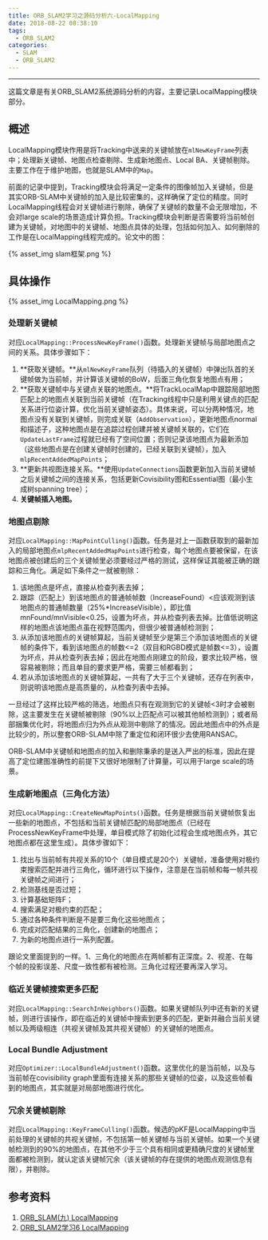 ```yaml
---
title: ORB_SLAM2学习之源码分析六-LocalMapping
date: 2018-08-22 08:38:10
tags: 
  - ORB_SLAM2
categories: 
  - SLAM
  - ORB_SLAM2
---
```


-----

这篇文章是有关ORB_SLAM2系统源码分析的内容，主要记录LocalMapping模块部分。

<!--more--->

## 概述

LocalMapping模块作用是将Tracking中送来的关键帧放在`mlNewKeyFrame`列表中；处理新关键帧、地图点检查剔除、生成新地图点、Local BA、关键帧剔除。主要工作在于维护地图，也就是SLAM中的`Map`。

前面的记录中提到，Tracking模块会将满足一定条件的图像帧加入关键帧，但是其实ORB-SLAM中关键帧的加入是比较密集的，这样确保了定位的精度。同时LocalMapping线程会对关键帧进行剔除，确保了关键帧的数量不会无限增加，不会对large scale的场景造成计算负担。Tracking模块会判断是否需要将当前帧创建为关键帧，对地图中的关键帧、地图点具体的处理，包括如何加入、如何删除的工作是在LocalMapping线程完成的。论文中的图：

{% asset_img slam框架.png %}

## 具体操作

{% asset_img LocalMapping.png %}

### 处理新关键帧

对应`LocalMapping::ProcessNewKeyFrame()`函数。处理新关键帧与局部地图点之间的关系。具体步骤如下：

1. **获取关键帧。**从`mlNewKeyFrame`队列（待插入的关键帧）中弹出队首的关键帧做为当前帧，并计算该关键帧的BoW，后面三角化恢复地图点有用；
2. **获取关键帧中与关键点关联的地图点。**将TrackLocalMap中跟踪局部地图匹配上的地图点关联到当前关键帧（在Tracking线程中只是利用关键点的匹配关系进行位姿计算，优化当前关键帧姿态）。具体来说，可以分两种情况，地图点没有关联到关键帧，则完成关联（`AddObservation`），更新地图点normal和描述子，这种地图点是在追踪过程创建并被关键帧关联的，它们在`UpdateLastFrame`过程就已经有了空间位置；否则记录该地图点为最新添加（这些地图点是在创建关键帧时创建的，已经关联到关键帧），加入`mlpRecentAddedMapPoints`；
3. **更新共视图连接关系。**使用`UpdateConnections`函数更新加入当前关键帧之后关键帧之间的连接关系，包括更新Covisibility图和Essential图（最小生成树spanning tree）；
4. **关键帧插入地图。**

### 地图点剔除

对应`LocalMapping::MapPointCulling()`函数。任务是对上一函数获取到的最新加入的局部地图点`mlpRecentAddedMapPoints`进行检查，每个地图点要被保留，在该地图点被创建后的三个关键帧里必须要经过严格的测试，这样保证其能被正确的跟踪和三角化。满足如下条件之一就被剔除：

1. 该地图点是坏点，直接从检查列表去掉；
2. 跟踪（匹配上）到该地图点的普通帧帧数（IncreaseFound）<应该观测到该地图点的普通帧数量（25%*IncreaseVisible），即比值mnFound/mnVisible<0.25，设置为坏点，并从检查列表去掉。比值低说明这样的地图点该地图点虽在视野范围内，但很少被普通帧检测到；
3. 从添加该地图点的关键帧算起，当前关键帧至少是第三个添加该地图点的关键帧的条件下，看到该地图点的帧数<=2（双目和RGBD模式是帧数<=3），设置为坏点，并从检查列表去掉；因此在地图点刚建立的阶段，要求比较严格，很容易被剔除；而且单目的要求更严格，需要三帧都看到；
4. 若从添加该地图点的关键帧算起，一共有了大于三个关键帧，还存在列表中，则说明该地图点是高质量的，从检查列表中去掉。

一旦经过了这样比较严格的筛选，地图点只有在观测到它的关键帧<3时才会被剔除，这主要发生在关键帧被剔除（90%以上匹配点可以被其他帧检测到）；或者局部捆集优化时，将地图点归为外点从观测中剔除了的情况。因此地图点中的外点是比较少的，所以整套ORB-SLAM中除了重定位和闭环很少去使用RANSAC。

ORB-SLAM中关键帧和地图点的加入和删除秉承的是送入严出的标准，因此在提高了定位建图准确性的前提下又很好地限制了计算量，可以用于large scale的场景。 

### 生成新地图点（三角化方法）

对应`LocalMapping::CreateNewMapPoints()`函数。任务是根据当前关键帧恢复出一些新的地图点，不包括和当前关键帧匹配的局部地图点（已经在ProcessNewKeyFrame中处理，单目模式除了初始化过程会生成地图点外，其它地图点都在这里生成）。具体步骤如下：

1. 找出与当前帧有共视关系的10个（单目模式是20个）关键帧，准备使用对极约束搜索匹配并进行三角化，循环进行以下操作，注意是在当前帧和每一帧共视关键帧之间进行；
2. 检测基线是否过短；
3. 计算基础矩阵F；
4. 搜索满足对极约束的匹配；
5. 通过各种条件判断是不是要三角化这些地图点；
6. 完成对匹配结果的三角化，创建新的地图点；
7. 为新的地图点进行一系列配置。

跟论文里面提到的一样。1、三角化的地图点在两帧都有正深度。2、视差、在每个帧的投影误差、尺度一致性都有被检测。三角化过程还要再深入学习。

### 临近关键帧搜索更多匹配

对应`LocalMapping::SearchInNeighbors()`函数。如果关键帧队列中还有新的关键帧，则进行该操作，即在临近的关键帧中搜索到更多的匹配，更新并融合当前关键帧以及两级相连（共视关键帧及其共视关键帧）的关键帧的地图点。

### Local Bundle Adjustment

对应`Optimizer::LocalBundleAdjustment()`函数。这里优化的是当前帧，以及与当前帧在covisibility graph里面有连接关系的那些关键帧的位姿，以及这些帧看到的地图点，其实就是对局部地图进行优化。

### 冗余关键帧剔除

对应`LocalMapping::KeyFrameCulling()`函数。候选的pKF是LocalMapping中当前处理的关键帧的共视关键帧，不包括第一帧关键帧与当前关键帧。如果一个关键帧检测到的90%的地图点，在其他不少于三个具有相同或更精确尺度的关键帧里面都被检测到，就认定该关键帧冗余（该关键帧的存在提供的地图点观测信息有限），并剔除。

## 参考资料

1. [ORB_SLAM(九) LocalMapping](https://www.cnblogs.com/shang-slam/p/6435124.html)
2. [ORB_SLAM2学习6 LocalMapping](https://www.cnblogs.com/panda1/p/6986758.html)
